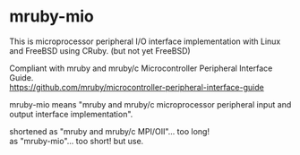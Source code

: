 # mruby-mio

This is microprocessor peripheral I/O interface implementation with Linux and FreeBSD using CRuby. (but not yet FreeBSD)

Compliant with mruby and mruby/c Microcontroller Peripheral Interface Guide.  
https://github.com/mruby/microcontroller-peripheral-interface-guide

mruby-mio means "mruby and mruby/c microprocessor peripheral input and output interface implementation".

shortened as "mruby and mruby/c MPI/OII"... too long!  
as "mruby-mio"... too short! but use.
